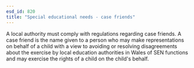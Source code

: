 ```yaml
---
esd_id: 820
title: "Special educational needs - case friends"
---
```


A local authority must comply with regulations regarding case friends.  A case friend is the name given to a person who may make representations on behalf of a child with a view to avoiding or resolving disagreements about the exercise by local education authorities in Wales of SEN functions and may exercise the rights of a child on the child's behalf.

